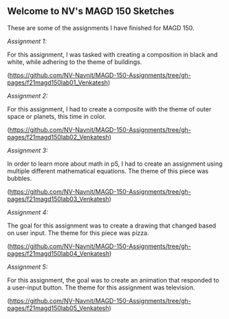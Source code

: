 ## Welcome to NV's MAGD 150 Sketches

These are some of the assignments I have finished for MAGD 150. 

_Assignment 1:_ 

For this assignment, I was tasked with creating a composition in black and white, while adhering to the theme of buildings.

(https://github.com/NV-Navnit/MAGD-150-Assignments/tree/gh-pages/f21magd150lab01_Venkatesh)


_Assignment 2:_

For this assignment, I had to create a composite with the theme of outer space or planets, this time in color.

(https://github.com/NV-Navnit/MAGD-150-Assignments/tree/gh-pages/f21magd150lab02_Venkatesh)


_Assignment 3:_

In order to learn more about math in p5, I had to create an assignment using multiple different mathematical equations. The theme of this piece was bubbles.

(https://github.com/NV-Navnit/MAGD-150-Assignments/tree/gh-pages/f21magd150lab03_Venkatesh)


_Assignment 4:_

The goal for this assignment was to create a drawing that changed based on user input. The theme for this piece was pizza.

(https://github.com/NV-Navnit/MAGD-150-Assignments/tree/gh-pages/f21magd150lab04_Venkatesh)


_Assignment 5:_

For this assignment, the goal was to create an animation that responded to a user-input button. The theme for this assignment was television.

(https://github.com/NV-Navnit/MAGD-150-Assignments/tree/gh-pages/f21magd150lab05_Venkatesh)
